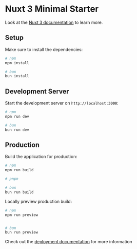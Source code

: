 # Nuxt 3 Minimal Starter

Look at the [Nuxt 3 documentation](https://nuxt.com/docs/getting-started/introduction) to learn more.

## Setup

Make sure to install the dependencies:

```bash
# npm
npm install

# bun
bun install
```

## Development Server

Start the development server on `http://localhost:3000`:

```bash
# npm
npm run dev

# bun
bun run dev
```

## Production

Build the application for production:

```bash
# npm
npm run build

# pnpm

# bun
bun run build
```

Locally preview production build:

```bash
# npm
npm run preview


# bun
bun run preview
```

Check out the [deployment documentation](https://nuxt.com/docs/getting-started/deployment) for more information
